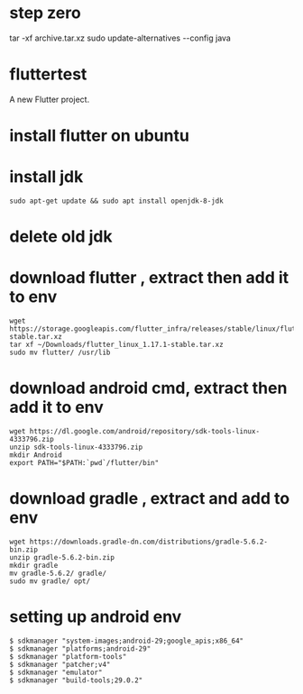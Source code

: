 # step zero
tar -xf archive.tar.xz
sudo update-alternatives --config java

# fluttertest

A new Flutter project.


# install flutter on ubuntu
# install jdk

    sudo apt-get update && sudo apt install openjdk-8-jdk

# delete old jdk

# download flutter , extract then add it to env

    wget https://storage.googleapis.com/flutter_infra/releases/stable/linux/flutter_linux_1.17.1-stable.tar.xz
    tar xf ~/Downloads/flutter_linux_1.17.1-stable.tar.xz
    sudo mv flutter/ /usr/lib

# download android cmd, extract then add it to env

    wget https://dl.google.com/android/repository/sdk-tools-linux-4333796.zip
    unzip sdk-tools-linux-4333796.zip
    mkdir Android
    export PATH="$PATH:`pwd`/flutter/bin"

# download gradle , extract and add to env

    wget https://downloads.gradle-dn.com/distributions/gradle-5.6.2-bin.zip
    unzip gradle-5.6.2-bin.zip
    mkdir gradle
    mv gradle-5.6.2/ gradle/
    sudo mv gradle/ opt/

# setting up android env

    $ sdkmanager "system-images;android-29;google_apis;x86_64"
    $ sdkmanager "platforms;android-29"
    $ sdkmanager "platform-tools"
    $ sdkmanager "patcher;v4"
    $ sdkmanager "emulator"
    $ sdkmanager "build-tools;29.0.2"